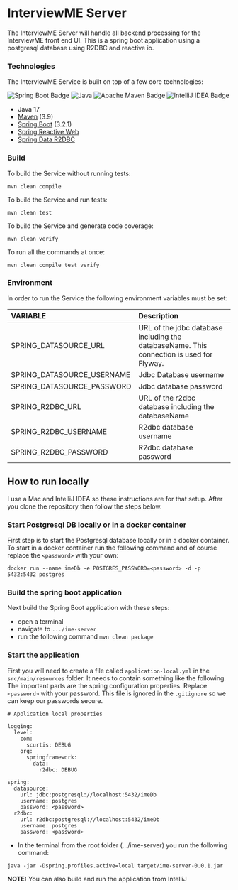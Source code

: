# InterviewME Server

The InterviewME Server will handle all backend processing for the InterviewME front end UI. This
is a spring boot application using a postgresql database using R2DBC and reactive io.

### Technologies

The InterviewME Service is built on top of a few core technologies:

![Spring Boot Badge](https://img.shields.io/badge/Spring%20Boot-6DB33F?logo=springboot&logoColor=white&style=plastic)
![Java](https://img.shields.io/badge/Java-ED8B00?style=plastic&logo=java&logoColor=white)
![Apache Maven Badge](https://img.shields.io/badge/Apache%20Maven-C71A36?logo=apachemaven&logoColor=white&style=plastic)
![IntelliJ IDEA Badge](https://img.shields.io/badge/IntelliJ%20IDEA-000?logo=intellijidea&logoColor=white&style=plastic)

* Java 17
* [Maven](https://maven.apache.org) (3.9)
* [Spring Boot](https://spring.io/projects/spring-boot) (3.2.1)
* [Spring Reactive Web](https://docs.spring.io/spring-boot/docs/3.2.1/reference/htmlsingle/index.html#web.reactive)
* [Spring Data R2DBC](https://docs.spring.io/spring-boot/docs/3.2.1/reference/htmlsingle/index.html#data.sql.r2dbc)

### Build

To build the Service without running tests:

`mvn clean compile`

To build the Service and run tests:

`mvn clean test`

To build the Service and generate code coverage:

`mvn clean verify`

To run all the commands at once:

`mvn clean compile test verify`

### Environment

In order to run the Service the following environment variables must be set:

| VARIABLE                   | Description                                                                               |
|:---------------------------|:------------------------------------------------------------------------------------------|
| SPRING_DATASOURCE_URL      | URL of the jdbc database including the databaseName.  This connection is used for Flyway. |
| SPRING_DATASOURCE_USERNAME | Jdbc Database username                                                                    |
| SPRING_DATASOURCE_PASSWORD | Jdbc database password                                                                    |
| SPRING_R2DBC_URL           | URL of the r2dbc database including the databaseName                                      |
| SPRING_R2DBC_USERNAME      | R2dbc database username                                                                   |
| SPRING_R2DBC_PASSWORD      | R2dbc database password                                                                   |

## How to run locally

I use a Mac and IntelliJ IDEA so these instructions are for that setup.
After you clone the repository then follow the steps below.

### Start Postgresql DB locally or in a docker container

First step is to start the Postgresql database locally or in a docker container. To start in a docker container run
the following command and of course replace the `<password>` with your own:

`docker run --name imeDb -e POSTGRES_PASSWORD=<password> -d -p 5432:5432 postgres`

### Build the spring boot application

Next build the Spring Boot application with these steps:

- open a terminal
- navigate to `.../ime-server`
- run the following command `mvn clean package`

### Start the application

First you will need to create a file called `application-local.yml` in the `src/main/resources`
folder. It needs to contain something like the following. The important parts are the spring
configuration properties. Replace `<password>` with your password. This file is ignored in
the `.gitignore` so we can keep our passwords secure.

```
# Application local properties

logging:
  level:
    com:
      scurtis: DEBUG
    org:
      springframework:
        data:
          r2dbc: DEBUG

spring:
  datasource:
    url: jdbc:postgresql://localhost:5432/imeDb
    username: postgres
    password: <password>
  r2dbc:
    url: r2dbc:postgresql://localhost:5432/imeDb
    username: postgres
    password: <password>
```

- In the terminal from the root folder (.../ime-server) you run the following command:

`java -jar -Dspring.profiles.active=local target/ime-server-0.0.1.jar`

**NOTE:** You can also build and run the application from IntelliJ

